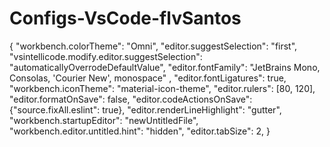 # Configs-VsCode-flvSantos

{
    "workbench.colorTheme": "Omni",
    "editor.suggestSelection": "first",
    "vsintellicode.modify.editor.suggestSelection": "automaticallyOverrodeDefaultValue",
    "editor.fontFamily": "JetBrains Mono, Consolas, 'Courier New', monospace" ,
    "editor.fontLigatures": true,
    "workbench.iconTheme": "material-icon-theme",
    "editor.rulers": [80, 120],
    "editor.formatOnSave": false,
    "editor.codeActionsOnSave": {"source.fixAll.eslint": true},
    "editor.renderLineHighlight": "gutter",
    "workbench.startupEditor": "newUntitledFile",
    "workbench.editor.untitled.hint": "hidden",
    "editor.tabSize": 2,
}
